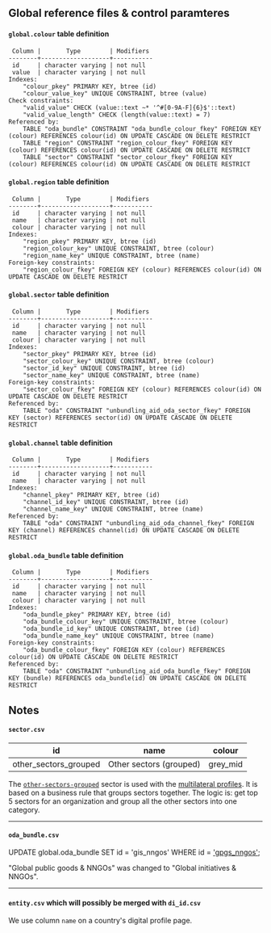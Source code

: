 ## Global reference files & control paramteres

#### `global.colour` table definition
```
 Column |       Type        | Modifiers 
--------+-------------------+-----------
 id     | character varying | not null
 value  | character varying | not null
Indexes:
    "colour_pkey" PRIMARY KEY, btree (id)
    "colour_value_key" UNIQUE CONSTRAINT, btree (value)
Check constraints:
    "valid_value" CHECK (value::text ~* '^#[0-9A-F]{6}$'::text)
    "valid_value_length" CHECK (length(value::text) = 7)
Referenced by:
    TABLE "oda_bundle" CONSTRAINT "oda_bundle_colour_fkey" FOREIGN KEY (colour) REFERENCES colour(id) ON UPDATE CASCADE ON DELETE RESTRICT
    TABLE "region" CONSTRAINT "region_colour_fkey" FOREIGN KEY (colour) REFERENCES colour(id) ON UPDATE CASCADE ON DELETE RESTRICT
    TABLE "sector" CONSTRAINT "sector_colour_fkey" FOREIGN KEY (colour) REFERENCES colour(id) ON UPDATE CASCADE ON DELETE RESTRICT
```
#### `global.region` table definition
```
 Column |       Type        | Modifiers 
--------+-------------------+-----------
 id     | character varying | not null
 name   | character varying | not null
 colour | character varying | not null
Indexes:
    "region_pkey" PRIMARY KEY, btree (id)
    "region_colour_key" UNIQUE CONSTRAINT, btree (colour)
    "region_name_key" UNIQUE CONSTRAINT, btree (name)
Foreign-key constraints:
    "region_colour_fkey" FOREIGN KEY (colour) REFERENCES colour(id) ON UPDATE CASCADE ON DELETE RESTRICT
```
#### `global.sector` table definition
```
 Column |       Type        | Modifiers 
--------+-------------------+-----------
 id     | character varying | not null
 name   | character varying | not null
 colour | character varying | not null
Indexes:
    "sector_pkey" PRIMARY KEY, btree (id)
    "sector_colour_key" UNIQUE CONSTRAINT, btree (colour)
    "sector_id_key" UNIQUE CONSTRAINT, btree (id)
    "sector_name_key" UNIQUE CONSTRAINT, btree (name)
Foreign-key constraints:
    "sector_colour_fkey" FOREIGN KEY (colour) REFERENCES colour(id) ON UPDATE CASCADE ON DELETE RESTRICT
Referenced by:
    TABLE "oda" CONSTRAINT "unbundling_aid_oda_sector_fkey" FOREIGN KEY (sector) REFERENCES sector(id) ON UPDATE CASCADE ON DELETE RESTRICT
```
#### `global.channel` table definition
```
 Column |       Type        | Modifiers 
--------+-------------------+-----------
 id     | character varying | not null
 name   | character varying | not null
Indexes:
    "channel_pkey" PRIMARY KEY, btree (id)
    "channel_id_key" UNIQUE CONSTRAINT, btree (id)
    "channel_name_key" UNIQUE CONSTRAINT, btree (name)
Referenced by:
    TABLE "oda" CONSTRAINT "unbundling_aid_oda_channel_fkey" FOREIGN KEY (channel) REFERENCES channel(id) ON UPDATE CASCADE ON DELETE RESTRICT
```
#### `global.oda_bundle` table definition
```
 Column |       Type        | Modifiers 
--------+-------------------+-----------
 id     | character varying | not null
 name   | character varying | not null
 colour | character varying | not null
Indexes:
    "oda_bundle_pkey" PRIMARY KEY, btree (id)
    "oda_bundle_colour_key" UNIQUE CONSTRAINT, btree (colour)
    "oda_bundle_id_key" UNIQUE CONSTRAINT, btree (id)
    "oda_bundle_name_key" UNIQUE CONSTRAINT, btree (name)
Foreign-key constraints:
    "oda_bundle_colour_fkey" FOREIGN KEY (colour) REFERENCES colour(id) ON UPDATE CASCADE ON DELETE RESTRICT
Referenced by:
    TABLE "oda" CONSTRAINT "unbundling_aid_oda_bundle_fkey" FOREIGN KEY (bundle) REFERENCES oda_bundle(id) ON UPDATE CASCADE ON DELETE RESTRICT
```

## Notes

#### `sector.csv`

id|name|colour
---|---|---
other_sectors_grouped|Other sectors (grouped)|grey_mid

The [`other-sectors-grouped`](https://github.com/devinit/datahub-cms/blob/master/global/sector.csv#L16) sector is used with the [multilateral profiles](http://data.devinit.org/#!/multilaterals). It is based on a business rule that groups sectors together. The logic is: get top 5 sectors for an organization and group all the other sectors into one category.

---

#### `oda_bundle.csv`

UPDATE global.oda_bundle
SET id = 'gis_nngos' WHERE id = ['gpgs_nngos'](https://github.com/devinit/datahub-cms/blob/master/global/bundle.csv#L5);

"Global public goods & NNGOs" was changed to "Global initiatives & NNGOs".

---

#### `entity.csv` which will possibly be merged with `di_id.csv`

We use column `name` on a country's digital profile page.
